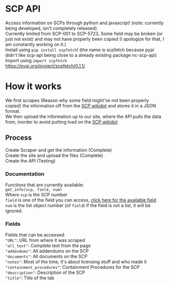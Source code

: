 # SCP API
Access information on SCPs through python and javascript! (note: currently being developed, isn't completely released)  
Currently limited from SCP-001 to SCP-5723, Some field may be broken (or just not exist) and may not have properly been copied (I apologize for that, I am constantly working on it.)  
Install using `pip install scpfetch`! (the name is scpfetch because pypi didn't like scp-api being close to a already existing package nc-scp-api)  
Import using `import scpfetch`  
https://pypi.org/project/scpfetch/0.1.1/

# How it works
We first scrapes (Reason why some field might've not been properly copied) the information off from the [SCP wikidot](https://scp-wiki.wikidot.com/) and stores it in a JSON format.  
We then upload the information up to our site, where the API pulls the data from, inorder to avoid putting load on the [SCP wikidot](https://scp-wiki.wikidot.com/)  

## Process
Create Scraper and get the information (Complete)  
Create the site and upload the files (Complete)  
Create the API (Testing)

### Documentation
  Functions that are currently available:  
    `get_info(scp, field, num)`  
    Where `scp` is the SCP number  
    `field` is one of the field you can access, [click here for the available field](#fields)  
    `num` is the list object number (of `field`) if the field is not a list, it will be ignored.

### Fields
  Fields that can be accessed:  
    `"URL"`: URL from where it was scraped  
    `"all_text"`: Complete text from the page  
    `"addendums"`: All addendums on the SCP  
    `"documents"`: All documents on the SCP  
    `"notes"`: Most of the time, it's about licensing stuff and who made it  
    `"containment_procedures"`: Containment Procedures for the SCP  
    `"description"`: Description of the SCP  
    `"title"`: Title of the tab
